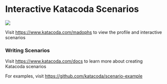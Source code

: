# Interactive Katacoda Scenarios

[![](http://shields.katacoda.com/katacoda/madophs/count.svg)](https://www.katacoda.com/madophs "Get your profile on Katacoda.com")

Visit https://www.katacoda.com/madophs to view the profile and interactive scenarios

### Writing Scenarios
Visit https://www.katacoda.com/docs to learn more about creating Katacoda scenarios

For examples, visit https://github.com/katacoda/scenario-example
